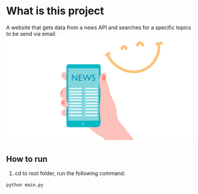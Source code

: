 # What is this project
A website that gets data from a news API and searches for a specific topics to be send via email.
![News API Email](5.png)
## How to run
1. cd to root folder, run the following command:
```
python main.py
```
